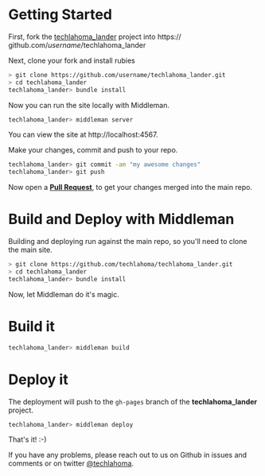 Getting Started
==
First, fork the [techlahoma_lander](https://github.com/techlahoma/techlahoma_lander) project into https:// github.com/_username_/techlahoma_lander

Next, clone your fork and install rubies
```sh
> git clone https://github.com/username/techlahoma_lander.git
> cd techlahoma_lander
techlahoma_lander> bundle install
```

Now you can run the site locally with Middleman.
```sh
techlahoma_lander> middleman server
```

You can view the site at http://localhost:4567.

Make your changes, commit and push to your repo.
```sh
techlahoma_lander> git commit -am "my awesome changes"
techlahoma_lander> git push
```

Now open a **[Pull Request](https://github.com/techlahoma/techlahoma_lander/pulls)**, to get your changes merged into the main repo.

Build and Deploy with Middleman
==
Building and deploying run against the main repo, so you'll need to clone the main site.
```sh
> git clone https://github.com/techlahoma/techlahoma_lander.git
> cd techlahoma_lander
techlahoma_lander> bundle install
```
Now, let Middleman do it's magic.

Build it
===
```sh
techlahoma_lander> middleman build
```

Deploy it
===
The deployment will push to the `gh-pages` branch of the **techlahoma_lander** project.
```sh
techlahoma_lander> middleman deploy
```

That's it! :-)

If you have any problems, please reach out to us on Github in issues and comments or on twitter [@techlahoma](twitter.com/techlahoma).
